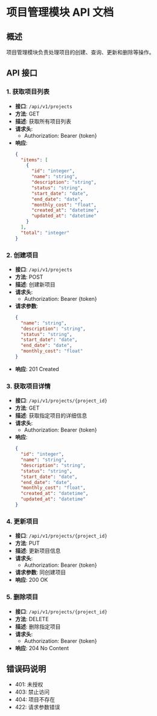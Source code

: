 # 项目管理模块 API 文档

## 概述
项目管理模块负责处理项目的创建、查询、更新和删除等操作。

## API 接口

### 1. 获取项目列表
- **接口**: `/api/v1/projects`
- **方法**: GET
- **描述**: 获取所有项目列表
- **请求头**: 
  - Authorization: Bearer {token}
- **响应**:
  ```json
  {
    "items": [
      {
        "id": "integer",
        "name": "string",
        "description": "string",
        "status": "string",
        "start_date": "date",
        "end_date": "date",
        "monthly_cost": "float",
        "created_at": "datetime",
        "updated_at": "datetime"
      }
    ],
    "total": "integer"
  }
  ```

### 2. 创建项目
- **接口**: `/api/v1/projects`
- **方法**: POST
- **描述**: 创建新项目
- **请求头**: 
  - Authorization: Bearer {token}
- **请求参数**:
  ```json
  {
    "name": "string",
    "description": "string",
    "status": "string",
    "start_date": "date",
    "end_date": "date",
    "monthly_cost": "float"
  }
  ```
- **响应**: 201 Created

### 3. 获取项目详情
- **接口**: `/api/v1/projects/{project_id}`
- **方法**: GET
- **描述**: 获取指定项目的详细信息
- **请求头**: 
  - Authorization: Bearer {token}
- **响应**:
  ```json
  {
    "id": "integer",
    "name": "string",
    "description": "string",
    "status": "string",
    "start_date": "date",
    "end_date": "date",
    "monthly_cost": "float",
    "created_at": "datetime",
    "updated_at": "datetime"
  }
  ```

### 4. 更新项目
- **接口**: `/api/v1/projects/{project_id}`
- **方法**: PUT
- **描述**: 更新项目信息
- **请求头**: 
  - Authorization: Bearer {token}
- **请求参数**: 同创建项目
- **响应**: 200 OK

### 5. 删除项目
- **接口**: `/api/v1/projects/{project_id}`
- **方法**: DELETE
- **描述**: 删除指定项目
- **请求头**: 
  - Authorization: Bearer {token}
- **响应**: 204 No Content

## 错误码说明
- 401: 未授权
- 403: 禁止访问
- 404: 项目不存在
- 422: 请求参数错误 